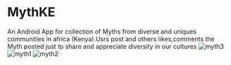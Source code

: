 # MythKE
An Android App for collection of Myths from diverse and uniques communities in africa (Kenya).Usrs post and others likes,comments the Myth posted just to share and appreciate diversity in our cultures
![myth3](https://user-images.githubusercontent.com/28725758/67013034-1d448c80-f0fb-11e9-95b4-a1e61b215650.png)
![myth1](https://user-images.githubusercontent.com/28725758/67013035-1ddd2300-f0fb-11e9-916d-6194c8c3112e.png)
![myth2](https://user-images.githubusercontent.com/28725758/67013037-1ddd2300-f0fb-11e9-8d3e-fa55b8b4d279.png)
